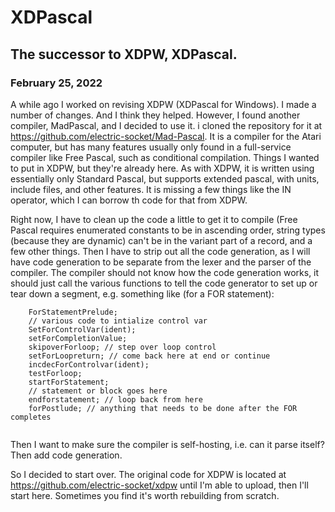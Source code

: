 # XDPascal
## The successor to XDPW, XDPascal.

### February 25, 2022

A while ago I worked on revising XDPW (XDPascal for Windows). I made a number of changes. And I think they helped. However, I found another compiler, MadPascal, and I decided to use it. i cloned the repository for it at https://github.com/electric-socket/Mad-Pascal. It is a compiler for the Atari computer, but has many features usually only found in a full-service compiler like Free Pascal, such as conditional compilation. Things I wanted to put in XDPW, but they're already here. As with XDPW, it is written using essentially only Standard Pascal, but supports extended pascal, with units, include files, and other features. It is missing a few things like the IN operator, which I  can borrow th code for that from XDPW.

Right now, I have to clean up the code a little to get it to compile (Free Pascal requires enumerated constants to be in ascending order, string types (because they are dynamic) can't be in the variant part of a record, and a few other things. Then I have to strip out all the code generation, as I will have code generation to be separate from the lexer and the parser of the compiler.  The compiler should not know how the code generation works, it should just call the various functions to tell the code generator to set up or tear down a segment, e.g. something like (for a FOR statement):
```
    ForStatementPrelude;
    // various code to intialize control var
    SetForControlVar(ident);
    setForCompletionValue;
    skipoverForloop; // step over loop control
    setForLoopreturn; // come back here at end or continue
    incdecForControlvar(ident);
    testForloop;
    startForStatement;
    // statement or block goes here
    endforstatement; // loop back from here
    forPostlude; // anything that needs to be done after the FOR completes
    
```
Then I want to make sure the compiler is self-hosting, i.e. can it parse itself? Then add code generation.

So I decided to start over. The original code for XDPW is located at https://github.com/electric-socket/xdpw until I'm able to upload, then I'll start here. Sometimes you find it's worth rebuilding from scratch.
